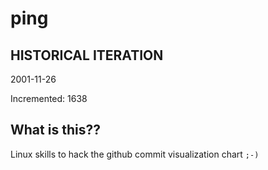 # ping

## HISTORICAL ITERATION
2001-11-26

Incremented: 1638

## What is this?? 
Linux skills to hack the github commit visualization chart `;-)`
